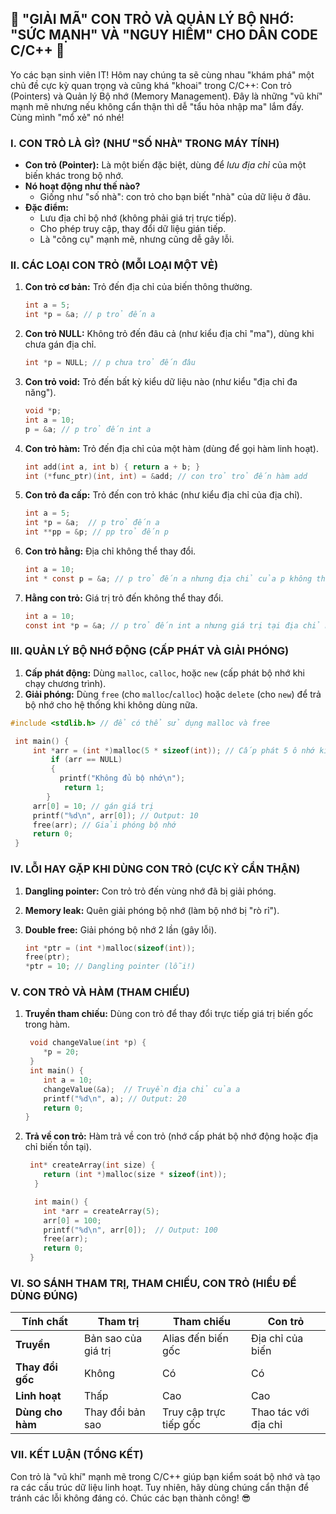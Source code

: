 ## **🚀 "GIẢI MÃ" CON TRỎ VÀ QUẢN LÝ BỘ NHỚ: "SỨC MẠNH" VÀ "NGUY HIỂM" CHO DÂN CODE C/C++ 🚀**

Yo các bạn sinh viên IT! Hôm nay chúng ta sẽ cùng nhau "khám phá" một chủ đề cực kỳ quan trọng và cũng khá "khoai" trong
C/C++: Con trỏ (Pointers) và Quản lý Bộ nhớ (Memory Management). Đây là những "vũ khí" mạnh mẽ nhưng nếu không cẩn thận
thì dễ "tẩu hỏa nhập ma" lắm đấy. Cùng mình "mổ xẻ" nó nhé!

### **I. CON TRỎ LÀ GÌ? (NHƯ "SỐ NHÀ" TRONG MÁY TÍNH)**

- **Con trỏ (Pointer):** Là một biến đặc biệt, dùng để _lưu địa chỉ_ của một biến khác trong bộ nhớ.
- **Nó hoạt động như thế nào?**
    - Giống như "số nhà": con trỏ cho bạn biết "nhà" của dữ liệu ở đâu.
- **Đặc điểm:**
    - Lưu địa chỉ bộ nhớ (không phải giá trị trực tiếp).
    - Cho phép truy cập, thay đổi dữ liệu gián tiếp.
    - Là "công cụ" mạnh mẽ, nhưng cũng dễ gây lỗi.

### **II. CÁC LOẠI CON TRỎ (MỖI LOẠI MỘT VẺ)**

1. **Con trỏ cơ bản:** Trỏ đến địa chỉ của biến thông thường.

   ```c
   int a = 5;
   int *p = &a; // p trỏ đến a
   ```

2. **Con trỏ NULL:** Không trỏ đến đâu cả (như kiểu địa chỉ "ma"), dùng khi chưa gán địa chỉ.

   ```c
   int *p = NULL; // p chưa trỏ đến đâu
   ```

3. **Con trỏ void:** Trỏ đến bất kỳ kiểu dữ liệu nào (như kiểu "địa chỉ đa năng").

   ```c
   void *p;
   int a = 10;
   p = &a; // p trỏ đến int a
   ```

4. **Con trỏ hàm:** Trỏ đến địa chỉ của một hàm (dùng để gọi hàm linh hoạt).

   ```c
   int add(int a, int b) { return a + b; }
   int (*func_ptr)(int, int) = &add; // con trỏ trỏ đến hàm add
   ```

5. **Con trỏ đa cấp:** Trỏ đến con trỏ khác (như kiểu địa chỉ của địa chỉ).

   ```c
   int a = 5;
   int *p = &a;  // p trỏ đến a
   int **pp = &p; // pp trỏ đến p
   ```

6. **Con trỏ hằng:** Địa chỉ không thể thay đổi.

   ```c
   int a = 10;
   int * const p = &a; // p trỏ đến a nhưng địa chỉ của p không thể đổi
   ```

7. **Hằng con trỏ:** Giá trị trỏ đến không thể thay đổi.

   ```c
   int a = 10;
   const int *p = &a; // p trỏ đến int a nhưng giá trị tại địa chỉ mà p trỏ đến không thể đổi qua con trỏ p
   ```

### **III. QUẢN LÝ BỘ NHỚ ĐỘNG (CẤP PHÁT VÀ GIẢI PHÓNG)**

1. **Cấp phát động:** Dùng `malloc`, `calloc`, hoặc `new` (cấp phát bộ nhớ khi chạy chương trình).
2. **Giải phóng:** Dùng `free` (cho `malloc`/`calloc`) hoặc `delete` (cho `new`) để trả bộ nhớ cho hệ thống khi không
   dùng nữa.

```c
#include <stdlib.h> // để có thể sử dụng malloc và free

 int main() {
     int *arr = (int *)malloc(5 * sizeof(int)); // Cấp phát 5 ô nhớ kiểu int
         if (arr == NULL)
         {
           printf("Không đủ bộ nhớ\n");
            return 1;
        }
     arr[0] = 10; // gán giá trị
     printf("%d\n", arr[0]); // Output: 10
     free(arr); // Giải phóng bộ nhớ
     return 0;
 }
```

### **IV. LỖI HAY GẶP KHI DÙNG CON TRỎ (CỰC KỲ CẨN THẬN)**

1. **Dangling pointer:** Con trỏ trỏ đến vùng nhớ đã bị giải phóng.
2. **Memory leak:** Quên giải phóng bộ nhớ (làm bộ nhớ bị "rò rỉ").
3. **Double free:** Giải phóng bộ nhớ 2 lần (gây lỗi).

   ```c
   int *ptr = (int *)malloc(sizeof(int));
   free(ptr);
   *ptr = 10; // Dangling pointer (lỗi!)
   ```

### **V. CON TRỎ VÀ HÀM (THAM CHIẾU)**

1. **Truyền tham chiếu:** Dùng con trỏ để thay đổi trực tiếp giá trị biến gốc trong hàm.

   ```c
    void changeValue(int *p) {
       *p = 20;
    }
    int main() {
       int a = 10;
       changeValue(&a);  // Truyền địa chỉ của a
       printf("%d\n", a); // Output: 20
       return 0;
   }
   ```

2. **Trả về con trỏ:** Hàm trả về con trỏ (nhớ cấp phát bộ nhớ động hoặc địa chỉ biến tồn tại).

   ```c
    int* createArray(int size) {
       return (int *)malloc(size * sizeof(int));
     }

     int main() {
       int *arr = createArray(5);
       arr[0] = 100;
       printf("%d\n", arr[0]);  // Output: 100
       free(arr);
       return 0;
    }
   ```

### **VI. SO SÁNH THAM TRỊ, THAM CHIẾU, CON TRỎ (HIỂU ĐỂ DÙNG ĐÚNG)**

| Tính chất        | Tham trị            | Tham chiếu             | Con trỏ              |
|------------------|---------------------|------------------------|----------------------|
| **Truyền**       | Bản sao của giá trị | Alias đến biến gốc     | Địa chỉ của biến     |
| **Thay đổi gốc** | Không               | Có                     | Có                   |
| **Linh hoạt**    | Thấp                | Cao                    | Cao                  |
| **Dùng cho hàm** | Thay đổi bản sao    | Truy cập trực tiếp gốc | Thao tác với địa chỉ |

### **VII. KẾT LUẬN (TỔNG KẾT)**

Con trỏ là "vũ khí" mạnh mẽ trong C/C++ giúp bạn kiểm soát bộ nhớ và tạo ra các cấu trúc dữ liệu linh hoạt. Tuy nhiên,
hãy dùng chúng cẩn thận để tránh các lỗi không đáng có. Chúc các bạn thành công! 😎
